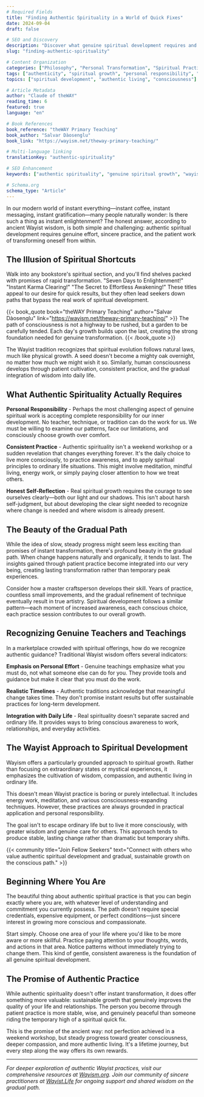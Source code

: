 ```yaml
---
# Required Fields
title: "Finding Authentic Spirituality in a World of Quick Fixes"
date: 2024-09-04
draft: false

# SEO and Discovery
description: "Discover what genuine spiritual development requires and why authentic transformation cannot be rushed or bypassed."
slug: "finding-authentic-spirituality"

# Content Organization
categories: ["Philosophy", "Personal Transformation", "Spiritual Practice"]
tags: ["authenticity", "spiritual growth", "personal responsibility", "wayist wisdom"]
topics: ["spiritual development", "authentic living", "consciousness"]

# Article Metadata
author: "Claude of theWAY"
reading_time: 6
featured: true
language: "en"

# Book References
book_reference: "theWAY Primary Teaching"
book_author: "Salvar Dàosenglu"
book_link: "https://wayism.net/theway-primary-teaching/"

# Multi-language linking
translationKey: "authentic-spirituality"

# SEO Enhancement
keywords: ["authentic spirituality", "genuine spiritual growth", "wayist teaching", "personal transformation"]

# Schema.org
schema_type: "Article"
---
```


In our modern world of instant everything—instant coffee, instant messaging, instant gratification—many people naturally wonder: Is there such a thing as instant enlightenment? The honest answer, according to ancient Wayist wisdom, is both simple and challenging: authentic spiritual development requires genuine effort, sincere practice, and the patient work of transforming oneself from within.

## The Illusion of Spiritual Shortcuts

Walk into any bookstore's spiritual section, and you'll find shelves packed with promises of rapid transformation. "Seven Days to Enlightenment!" "Instant Karma Clearing!" "The Secret to Effortless Awakening!" These titles appeal to our desire for quick results, but they often lead seekers down paths that bypass the real work of spiritual development.

{{< book_quote book="theWAY Primary Teaching" author="Salvar Dàosenglu" link="https://wayism.net/theway-primary-teaching/" >}}
The path of consciousness is not a highway to be rushed, but a garden to be carefully tended. Each day's growth builds upon the last, creating the strong foundation needed for genuine transformation.
{{< /book_quote >}}

The Wayist tradition recognizes that spiritual evolution follows natural laws, much like physical growth. A seed doesn't become a mighty oak overnight, no matter how much we might wish it so. Similarly, human consciousness develops through patient cultivation, consistent practice, and the gradual integration of wisdom into daily life.

## What Authentic Spirituality Actually Requires

**Personal Responsibility** - Perhaps the most challenging aspect of genuine spiritual work is accepting complete responsibility for our inner development. No teacher, technique, or tradition can do the work for us. We must be willing to examine our patterns, face our limitations, and consciously choose growth over comfort.

**Consistent Practice** - Authentic spirituality isn't a weekend workshop or a sudden revelation that changes everything forever. It's the daily choice to live more consciously, to practice awareness, and to apply spiritual principles to ordinary life situations. This might involve meditation, mindful living, energy work, or simply paying closer attention to how we treat others.

**Honest Self-Reflection** - Real spiritual growth requires the courage to see ourselves clearly—both our light and our shadows. This isn't about harsh self-judgment, but about developing the clear sight needed to recognize where change is needed and where wisdom is already present.

## The Beauty of the Gradual Path

While the idea of slow, steady progress might seem less exciting than promises of instant transformation, there's profound beauty in the gradual path. When change happens naturally and organically, it tends to last. The insights gained through patient practice become integrated into our very being, creating lasting transformation rather than temporary peak experiences.

Consider how a master craftsperson develops their skill. Years of practice, countless small improvements, and the gradual refinement of technique eventually result in true artistry. Spiritual development follows a similar pattern—each moment of increased awareness, each conscious choice, each practice session contributes to our overall growth.

## Recognizing Genuine Teachers and Teachings

In a marketplace crowded with spiritual offerings, how do we recognize authentic guidance? Traditional Wayist wisdom offers several indicators:

**Emphasis on Personal Effort** - Genuine teachings emphasize what you must do, not what someone else can do for you. They provide tools and guidance but make it clear that you must do the work.

**Realistic Timelines** - Authentic traditions acknowledge that meaningful change takes time. They don't promise instant results but offer sustainable practices for long-term development.

**Integration with Daily Life** - Real spirituality doesn't separate sacred and ordinary life. It provides ways to bring conscious awareness to work, relationships, and everyday activities.

## The Wayist Approach to Spiritual Development

Wayism offers a particularly grounded approach to spiritual growth. Rather than focusing on extraordinary states or mystical experiences, it emphasizes the cultivation of wisdom, compassion, and authentic living in ordinary life.

This doesn't mean Wayist practice is boring or purely intellectual. It includes energy work, meditation, and various consciousness-expanding techniques. However, these practices are always grounded in practical application and personal responsibility.

The goal isn't to escape ordinary life but to live it more consciously, with greater wisdom and genuine care for others. This approach tends to produce stable, lasting change rather than dramatic but temporary shifts.

{{< community title="Join Fellow Seekers" text="Connect with others who value authentic spiritual development and gradual, sustainable growth on the conscious path." >}}

## Beginning Where You Are

The beautiful thing about authentic spiritual practice is that you can begin exactly where you are, with whatever level of understanding and commitment you currently possess. The path doesn't require special credentials, expensive equipment, or perfect conditions—just sincere interest in growing more conscious and compassionate.

Start simply. Choose one area of your life where you'd like to be more aware or more skillful. Practice paying attention to your thoughts, words, and actions in that area. Notice patterns without immediately trying to change them. This kind of gentle, consistent awareness is the foundation of all genuine spiritual development.

## The Promise of Authentic Practice

While authentic spirituality doesn't offer instant transformation, it does offer something more valuable: sustainable growth that genuinely improves the quality of your life and relationships. The person you become through patient practice is more stable, wise, and genuinely peaceful than someone riding the temporary high of a spiritual quick fix.

This is the promise of the ancient way: not perfection achieved in a weekend workshop, but steady progress toward greater consciousness, deeper compassion, and more authentic living. It's a lifetime journey, but every step along the way offers its own rewards.

---

*For deeper exploration of authentic Wayist practices, visit our comprehensive resources at [Wayism.org](https://wayism.org). Join our community of sincere practitioners at [Wayist.Life](https://wayist.life) for ongoing support and shared wisdom on the gradual path.*